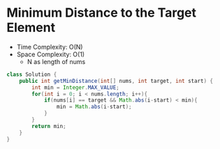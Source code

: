 # Minimum Distance to the Target Element

- Time Complexity: O(N)
- Space Complexity: O(1)
  - N as length of nums

```java
class Solution {
    public int getMinDistance(int[] nums, int target, int start) {
        int min = Integer.MAX_VALUE;
        for(int i = 0; i < nums.length; i++){
            if(nums[i] == target && Math.abs(i-start) < min){
                min = Math.abs(i-start);
            }
        }
        return min;
    }
}
```
